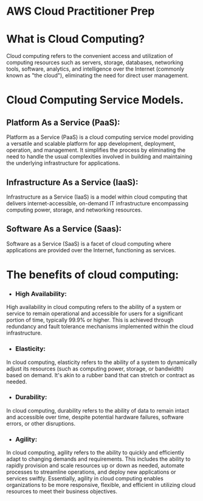 # AWS Cloud Practitioner Prep

# What is Cloud Computing?

Cloud computing refers to the convenient access and utilization of computing resources such as servers, storage, databases, networking tools, software, analytics, and intelligence over the Internet (commonly known as "the cloud"), eliminating the need for direct user management.

# Cloud Computing Service Models.

## Platform As a Service (PaaS):

Platform as a Service (PaaS) is a cloud computing service model providing a versatile and scalable platform for app development, deployment, operation, and management. It simplifies the process by eliminating the need to handle the usual complexities involved in building and maintaining the underlying infrastructure for applications.

## Infrastructure As a Service (IaaS):

Infrastructure as a Service (IaaS) is a model within cloud computing that delivers internet-accessible, on-demand IT infrastructure encompassing computing power, storage, and networking resources.

## Software As a Service (Saas):

Software as a Service (SaaS) is a facet of cloud computing where applications are provided over the Internet, functioning as services.

# The benefits of cloud computing:

* ### High Availability:

High availability in cloud computing refers to the ability of a system or service to remain operational and accessible for users for a significant portion of time, typically 99.9% or higher. This is achieved through redundancy and fault tolerance mechanisms implemented within the cloud infrastructure.

* ### Elasticity:

 In cloud computing, elasticity refers to the ability of a system to dynamically adjust its resources (such as computing power, storage, or bandwidth) based on demand. It's akin to a rubber band that can stretch or contract as needed.

* ### Durability:

In cloud computing, durability refers to the ability of data to remain intact and accessible over time, despite potential hardware failures, software errors, or other disruptions.

* ### Agility:

In cloud computing, agility refers to the ability to quickly and efficiently adapt to changing demands and requirements. This includes the ability to rapidly provision and scale resources up or down as needed, automate processes to streamline operations, and deploy new applications or services swiftly. Essentially, agility in cloud computing enables organizations to be more responsive, flexible, and efficient in utilizing cloud resources to meet their business objectives.
